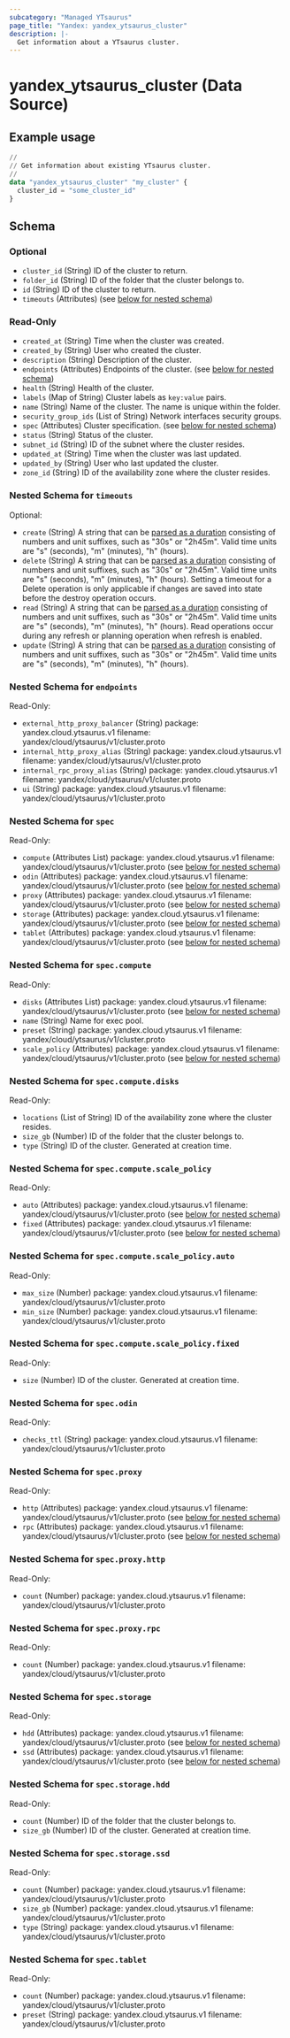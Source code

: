 ```yaml
---
subcategory: "Managed YTsaurus"
page_title: "Yandex: yandex_ytsaurus_cluster"
description: |-
  Get information about a YTsaurus cluster.
---
```


# yandex_ytsaurus_cluster (Data Source)



## Example usage

```terraform
//
// Get information about existing YTsaurus cluster.
//
data "yandex_ytsaurus_cluster" "my_cluster" {
  cluster_id = "some_cluster_id"
}
```

<!-- schema generated by tfplugindocs -->
## Schema

### Optional

- `cluster_id` (String) ID of the cluster to return.
- `folder_id` (String) ID of the folder that the cluster belongs to.
- `id` (String) ID of the cluster to return.
- `timeouts` (Attributes) (see [below for nested schema](#nestedatt--timeouts))

### Read-Only

- `created_at` (String) Time when the cluster was created.
- `created_by` (String) User who created the cluster.
- `description` (String) Description of the cluster.
- `endpoints` (Attributes) Endpoints of the cluster. (see [below for nested schema](#nestedatt--endpoints))
- `health` (String) Health of the cluster.
- `labels` (Map of String) Cluster labels as `key:value` pairs.
- `name` (String) Name of the cluster.
 The name is unique within the folder.
- `security_group_ids` (List of String) Network interfaces security groups.
- `spec` (Attributes) Cluster specification. (see [below for nested schema](#nestedatt--spec))
- `status` (String) Status of the cluster.
- `subnet_id` (String) ID of the subnet where the cluster resides.
- `updated_at` (String) Time when the cluster was last updated.
- `updated_by` (String) User who last updated the cluster.
- `zone_id` (String) ID of the availability zone where the cluster resides.

<a id="nestedatt--timeouts"></a>
### Nested Schema for `timeouts`

Optional:

- `create` (String) A string that can be [parsed as a duration](https://pkg.go.dev/time#ParseDuration) consisting of numbers and unit suffixes, such as "30s" or "2h45m". Valid time units are "s" (seconds), "m" (minutes), "h" (hours).
- `delete` (String) A string that can be [parsed as a duration](https://pkg.go.dev/time#ParseDuration) consisting of numbers and unit suffixes, such as "30s" or "2h45m". Valid time units are "s" (seconds), "m" (minutes), "h" (hours). Setting a timeout for a Delete operation is only applicable if changes are saved into state before the destroy operation occurs.
- `read` (String) A string that can be [parsed as a duration](https://pkg.go.dev/time#ParseDuration) consisting of numbers and unit suffixes, such as "30s" or "2h45m". Valid time units are "s" (seconds), "m" (minutes), "h" (hours). Read operations occur during any refresh or planning operation when refresh is enabled.
- `update` (String) A string that can be [parsed as a duration](https://pkg.go.dev/time#ParseDuration) consisting of numbers and unit suffixes, such as "30s" or "2h45m". Valid time units are "s" (seconds), "m" (minutes), "h" (hours).


<a id="nestedatt--endpoints"></a>
### Nested Schema for `endpoints`

Read-Only:

- `external_http_proxy_balancer` (String) package: yandex.cloud.ytsaurus.v1
filename: yandex/cloud/ytsaurus/v1/cluster.proto
- `internal_http_proxy_alias` (String) package: yandex.cloud.ytsaurus.v1
filename: yandex/cloud/ytsaurus/v1/cluster.proto
- `internal_rpc_proxy_alias` (String) package: yandex.cloud.ytsaurus.v1
filename: yandex/cloud/ytsaurus/v1/cluster.proto
- `ui` (String) package: yandex.cloud.ytsaurus.v1
filename: yandex/cloud/ytsaurus/v1/cluster.proto


<a id="nestedatt--spec"></a>
### Nested Schema for `spec`

Read-Only:

- `compute` (Attributes List) package: yandex.cloud.ytsaurus.v1
filename: yandex/cloud/ytsaurus/v1/cluster.proto (see [below for nested schema](#nestedatt--spec--compute))
- `odin` (Attributes) package: yandex.cloud.ytsaurus.v1
filename: yandex/cloud/ytsaurus/v1/cluster.proto (see [below for nested schema](#nestedatt--spec--odin))
- `proxy` (Attributes) package: yandex.cloud.ytsaurus.v1
filename: yandex/cloud/ytsaurus/v1/cluster.proto (see [below for nested schema](#nestedatt--spec--proxy))
- `storage` (Attributes) package: yandex.cloud.ytsaurus.v1
filename: yandex/cloud/ytsaurus/v1/cluster.proto (see [below for nested schema](#nestedatt--spec--storage))
- `tablet` (Attributes) package: yandex.cloud.ytsaurus.v1
filename: yandex/cloud/ytsaurus/v1/cluster.proto (see [below for nested schema](#nestedatt--spec--tablet))

<a id="nestedatt--spec--compute"></a>
### Nested Schema for `spec.compute`

Read-Only:

- `disks` (Attributes List) package: yandex.cloud.ytsaurus.v1
filename: yandex/cloud/ytsaurus/v1/cluster.proto (see [below for nested schema](#nestedatt--spec--compute--disks))
- `name` (String) Name for exec pool.
- `preset` (String) package: yandex.cloud.ytsaurus.v1
filename: yandex/cloud/ytsaurus/v1/cluster.proto
- `scale_policy` (Attributes) package: yandex.cloud.ytsaurus.v1
filename: yandex/cloud/ytsaurus/v1/cluster.proto (see [below for nested schema](#nestedatt--spec--compute--scale_policy))

<a id="nestedatt--spec--compute--disks"></a>
### Nested Schema for `spec.compute.disks`

Read-Only:

- `locations` (List of String) ID of the availability zone where the cluster resides.
- `size_gb` (Number) ID of the folder that the cluster belongs to.
- `type` (String) ID of the cluster. Generated at creation time.


<a id="nestedatt--spec--compute--scale_policy"></a>
### Nested Schema for `spec.compute.scale_policy`

Read-Only:

- `auto` (Attributes) package: yandex.cloud.ytsaurus.v1
filename: yandex/cloud/ytsaurus/v1/cluster.proto (see [below for nested schema](#nestedatt--spec--compute--scale_policy--auto))
- `fixed` (Attributes) package: yandex.cloud.ytsaurus.v1
filename: yandex/cloud/ytsaurus/v1/cluster.proto (see [below for nested schema](#nestedatt--spec--compute--scale_policy--fixed))

<a id="nestedatt--spec--compute--scale_policy--auto"></a>
### Nested Schema for `spec.compute.scale_policy.auto`

Read-Only:

- `max_size` (Number) package: yandex.cloud.ytsaurus.v1
filename: yandex/cloud/ytsaurus/v1/cluster.proto
- `min_size` (Number) package: yandex.cloud.ytsaurus.v1
filename: yandex/cloud/ytsaurus/v1/cluster.proto


<a id="nestedatt--spec--compute--scale_policy--fixed"></a>
### Nested Schema for `spec.compute.scale_policy.fixed`

Read-Only:

- `size` (Number) ID of the cluster. Generated at creation time.




<a id="nestedatt--spec--odin"></a>
### Nested Schema for `spec.odin`

Read-Only:

- `checks_ttl` (String) package: yandex.cloud.ytsaurus.v1
filename: yandex/cloud/ytsaurus/v1/cluster.proto


<a id="nestedatt--spec--proxy"></a>
### Nested Schema for `spec.proxy`

Read-Only:

- `http` (Attributes) package: yandex.cloud.ytsaurus.v1
filename: yandex/cloud/ytsaurus/v1/cluster.proto (see [below for nested schema](#nestedatt--spec--proxy--http))
- `rpc` (Attributes) package: yandex.cloud.ytsaurus.v1
filename: yandex/cloud/ytsaurus/v1/cluster.proto (see [below for nested schema](#nestedatt--spec--proxy--rpc))

<a id="nestedatt--spec--proxy--http"></a>
### Nested Schema for `spec.proxy.http`

Read-Only:

- `count` (Number) package: yandex.cloud.ytsaurus.v1
filename: yandex/cloud/ytsaurus/v1/cluster.proto


<a id="nestedatt--spec--proxy--rpc"></a>
### Nested Schema for `spec.proxy.rpc`

Read-Only:

- `count` (Number) package: yandex.cloud.ytsaurus.v1
filename: yandex/cloud/ytsaurus/v1/cluster.proto



<a id="nestedatt--spec--storage"></a>
### Nested Schema for `spec.storage`

Read-Only:

- `hdd` (Attributes) package: yandex.cloud.ytsaurus.v1
filename: yandex/cloud/ytsaurus/v1/cluster.proto (see [below for nested schema](#nestedatt--spec--storage--hdd))
- `ssd` (Attributes) package: yandex.cloud.ytsaurus.v1
filename: yandex/cloud/ytsaurus/v1/cluster.proto (see [below for nested schema](#nestedatt--spec--storage--ssd))

<a id="nestedatt--spec--storage--hdd"></a>
### Nested Schema for `spec.storage.hdd`

Read-Only:

- `count` (Number) ID of the folder that the cluster belongs to.
- `size_gb` (Number) ID of the cluster. Generated at creation time.


<a id="nestedatt--spec--storage--ssd"></a>
### Nested Schema for `spec.storage.ssd`

Read-Only:

- `count` (Number) package: yandex.cloud.ytsaurus.v1
filename: yandex/cloud/ytsaurus/v1/cluster.proto
- `size_gb` (Number) package: yandex.cloud.ytsaurus.v1
filename: yandex/cloud/ytsaurus/v1/cluster.proto
- `type` (String) package: yandex.cloud.ytsaurus.v1
filename: yandex/cloud/ytsaurus/v1/cluster.proto



<a id="nestedatt--spec--tablet"></a>
### Nested Schema for `spec.tablet`

Read-Only:

- `count` (Number) package: yandex.cloud.ytsaurus.v1
filename: yandex/cloud/ytsaurus/v1/cluster.proto
- `preset` (String) package: yandex.cloud.ytsaurus.v1
filename: yandex/cloud/ytsaurus/v1/cluster.proto